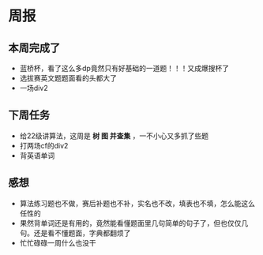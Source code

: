 # 周报
## 本周完成了
- 蓝桥杯，看了这么多dp竟然只有好基础的一道题！！！又成爆搜杯了
- 选拔赛英文题题面看的头都大了
- 一场div2
## 下周任务
- 给22级讲算法，这周是 **树 图 并查集** ，一不小心又多抓了些题
- 打两场cf的div2
- 背英语单词
## 感想
- 算法练习题也不做，赛后补题也不补，实名也不改，填表也不填，怎么能这么任性的
- 果然背单词还是有用的，竟然能看懂题面里几句简单的句子了，但也仅仅几句。还是看不懂题面，字典都翻烦了
- 忙忙碌碌一周什么也没干

